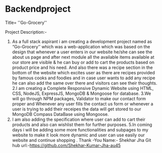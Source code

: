 # Backendproject

Title= ''Go-Grocery''

Project Description:-
1. As a full stack aspirant i am creating a development project named as “Go-Grocery’’ which was a web-application which was based on the design that whenever a user enters in our website he/she can see the about us page and after next module all the available items available at our store are visible & he can buy or add to cart the products based on product price and his need. And also there was a recipe section in the bottom of the website which excites user as there are recipes provided by famous cooks and foodies and in case user wants to add any recipe he can also add the same over there and visitors can see their thoughts.
2.I am creating a Complete Responsive Dynamic Website using HTML, CSS, NodeJS, ExpressJS, MongoDB & Mongoose for database.
3.We will go through NPM packages, Validator to make our contact form proper and Whenever any user fills the contact us form or whenever a user is trying to add their receipes  the data will get stored to our MongoDB Compass DataBase using Mongoose.
4. I am also  adding the specification where user can add to cart their products and also can wishlist them for further purposes.
5.In coming days i will be adding some more functionalities and subpages to my website to make it look more dynamic and user can use easily our website and continue shopping .
Thank -You
Name:- Shekhar Jha
Git hub url:-https://github.com/Shekhar-Kumar-Jha-au45
